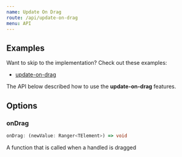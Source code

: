 ```yaml
---
name: Update On Drag
route: /api/update-on-drag
menu: API
---
```


## Examples
Want to skip to the implementation? Check out these examples:

- [update-on-drag](../examples/react/update-on-drag)

The API below described how to use the **update-on-drag** features.

## Options

### onDrag

```ts
onDrag: (newValue: Ranger<TElement>) => void
```
A function that is called when a handled is dragged
